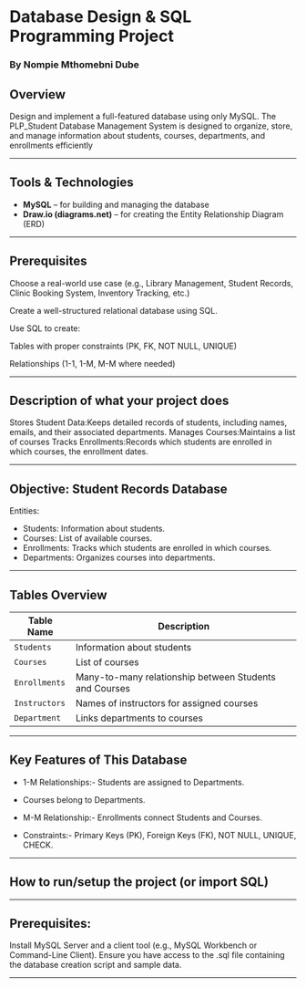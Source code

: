 #   Database Design & SQL Programming Project
### By Nompie Mthomebni Dube

##  Overview

Design and implement a full-featured database using only MySQL.
The PLP_Student Database Management System is designed to organize, store, and manage information about students, courses, departments, and enrollments efficiently

---

##  Tools & Technologies

- **MySQL** – for building and managing the database
- **Draw.io (diagrams.net)** – for creating the Entity Relationship Diagram (ERD)

---

##  Prerequisites

Choose a real-world use case (e.g., Library Management, Student Records, Clinic Booking System, Inventory Tracking, etc.)

Create a well-structured relational database using SQL.

Use SQL to create:

Tables with proper constraints (PK, FK, NOT NULL, UNIQUE)

Relationships (1-1, 1-M, M-M where needed)

---

## Description of what your project does

Stores Student Data:Keeps detailed records of students, including names, emails, and their associated departments.
Manages Courses:Maintains a list of courses
Tracks Enrollments:Records which students are enrolled in which courses, the enrollment dates.

----

## Objective: Student Records Database

Entities:
- Students: Information about students.
- Courses: List of available courses.
- Enrollments: Tracks which students are enrolled in which courses.
- Departments: Organizes courses into departments.
---

##  Tables Overview

| Table Name         | Description |
|--------------------|-------------|
| `Students`         | Information about students |
| `Courses`          | List of courses|
| `Enrollments`      | Many-to-many relationship between Students and Courses|
| `Instructors`      | Names of instructors for assigned courses |
| `Department`       | Links departments to courses |


---
## Key Features of This Database
- 1-M Relationships:- Students are assigned to Departments.
- Courses belong to Departments.

- M-M Relationship:- Enrollments connect Students and Courses.

- Constraints:- Primary Keys (PK), Foreign Keys (FK), NOT NULL, UNIQUE, CHECK.

---

## How to run/setup the project (or import SQL)
---
## Prerequisites:

Install MySQL Server and a client tool (e.g., MySQL Workbench or Command-Line Client).
Ensure you have access to the .sql file containing the database creation script and sample data.

---




